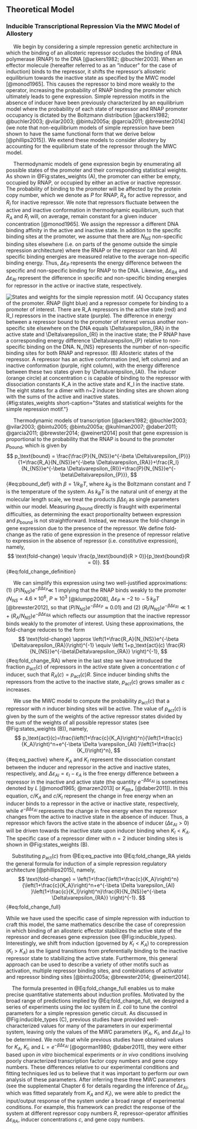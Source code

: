 ## Theoretical Model 

### Inducible Transcriptional Repression Via the MWC Model of Allostery

&nbsp;&nbsp;&nbsp;&nbsp;&nbsp;We begin by considering a simple repression genetic architecture in which the
binding of an allosteric repressor occludes the binding of RNA polymerase
(RNAP) to the DNA [@ackers1982; @buchler2003]. When an effector molecule
(hereafter referred to as an “inducer" for the case of induction) binds to
the repressor, it shifts the repressor’s allosteric equilibrium towards the
inactive state as specified by the MWC model [@monod1965]. This causes the
repressor to bind more weakly to the operator, increasing the probability of
RNAP binding the promoter which ultimately leads to gene expression. Simple
repression motifs in the absence of inducer have been previously
characterized by an equilibrium model where the probability of each state of
repressor and RNAP promoter occupancy is dictated by the Boltzmann
distribution [@ackers1982; @buchler2003; @vilar2003; @bintu2005a;
@garcia2011; @brewster2014] (we note that non-equilibrium models of simple
repression have been shown to have the same functional form that we derive
below [@phillips2015]). We extend these models to consider allostery by
accounting for the equilibrium state of the repressor through the MWC model.

&nbsp;&nbsp;&nbsp;&nbsp;&nbsp;Thermodynamic models of gene expression begin by enumerating all possible
states of the promoter and their corresponding statistical weights. As
shown in  @Fig:states_weights (A), the promoter can either be empty,
occupied by RNAP, or occupied by either an active or inactive repressor.
The probability of binding to the promoter will be affected by the
protein copy number, which we denote as $P$ for RNAP, $R_{A}$ for active
repressor, and $R_{I}$ for inactive repressor. We note that repressors
fluctuate between the active and inactive conformation in thermodynamic
equilibrium, such that $R_{A}$ and $R_{I}$ will, on average, remain
constant for a given inducer concentration [@monod1965]. We assign the
repressor a different DNA binding affinity in the active and inactive
state. In addition to the specific binding sites at the promoter, we
assume that there are $N_{NS}$ non-specific binding sites elsewhere (i.e.
on parts of the genome outside the simple repression architecture) where
the RNAP or the repressor can bind. All specific binding energies are
measured relative to the average non-specific binding energy. Thus,
$\Delta\varepsilon_{P}$ represents the energy difference between the
specific and non-specific binding for RNAP to the DNA. Likewise,
$\Delta\varepsilon_{RA}$ and $\Delta\varepsilon_{RI}$ represent the
difference in specific and non-specific binding energies for repressor in
the active or inactive state, respectively.

![**States and weights for the simple repression motif.** (A) Occupancy
states of the promoter. RNAP (light blue) and a repressor compete for binding
to a promoter of interest. There are $R_A$ repressors in the active state
(red) and $R_I$ repressors in the inactive state (purple). The difference in
energy between a repressor bound to the promoter of interest versus another
non-specific site elsewhere on the DNA equals $\Delta\varepsilon_{RA}$ in the
active state and $\Delta\varepsilon_{RI}$ in the inactive state; the $P$ RNAP
have a corresponding energy difference $\Delta\varepsilon_{P}$ relative to
non-specific binding on the DNA. $N_{NS}$ represents the number of
non-specific binding sites for both RNAP and repressor. (B) Allosteric states
of the repressor. A repressor has an active conformation (red, left column)
and an inactive conformation (purple, right column), with the energy
difference between these two states given by $\Delta\varepsilon_{AI}$. The
inducer (orange circle) at concentration $c$ is capable of binding to the
repressor with dissociation constants $K_A$ in the active state and $K_I$ in
the inactive state. The eight states for a dimer with $n=2$ inducer binding
sites are shown along with the sums of the active and inactive
states.](ch2_fig2){#fig:states_weights short-caption="States and statistical
weights for the simple repression motif."}

&nbsp;&nbsp;&nbsp;&nbsp;&nbsp;Thermodynamic models of transcription [@ackers1982; @buchler2003; @vilar2003;
@bintu2005; @bintu2005a; @kuhlman2007; @daber2011; @garcia2011;
@brewster2014; @weinert2014] posit that gene expression is proportional to
the probability that the RNAP is bound to the promoter $p_\text{bound}$,
which is given by
$$
p_\text{bound} = \frac{\frac{P}{N_{NS}}e^{-\beta
\Delta\varepsilon_{P}}}{1+\frac{R_A}{N_{NS}}e^{-\beta
\Delta\varepsilon_{RA}}+\frac{R_I}{N_{NS}}e^{-\beta
\Delta\varepsilon_{RI}}+\frac{P}{N_{NS}}e^{-\beta\Delta\varepsilon_{P}}},
$${#eq:pbound_def}
with $\beta = 1/k_BT$, where $k_B$ is the Boltzmann constant
and $T$ is the temperature of the system. As $k_BT$ is the natural
unit of energy at the molecular length scale, we treat the products
$\beta \Delta\varepsilon_{j}$ as single parameters within our model.
Measuring $p_\text{bound}$ directly is fraught with experimental
difficulties, as determining the exact proportionality between
expression and $p_\text{bound}$ is not straightforward. Instead, we
measure the fold-change in gene expression due to the presence of the
repressor. We define fold-change as the ratio of gene expression in the
presence of repressor relative to expression in the absence of repressor
(i.e. constitutive expression), namely,
$$
\text{fold-change} \equiv \frac{p_\text{bound}(R > 0)}{p_\text{bound}(R = 0)}.
$${#eq:fold_change_definition}

&nbsp;&nbsp;&nbsp;&nbsp;&nbsp;We can simplify this expression using two well-justified approximations:
(1) $(P / N_{NS})e^{-\beta\Delta\varepsilon_{P}}\ll$ 1 implying that the
RNAP binds weakly to the promoter ($N_{NS} = 4.6 \times 10^6$, $P \approx
10^3$ [@klumpp2008], $\Delta\varepsilon_{P} \approx -2\,\, \text{to} \, -5\,
k_BT$ [@brewster2012], so that $(P/N_{NS})e^{-\beta\Delta\varepsilon_{P}}
\approx 0.01$) and (2) $(R_I/N_{NS})e^{-\beta \Delta\varepsilon_{RI}} \ll 1 +
(R_A /N_{NS}) e^{-\beta\Delta\varepsilon_{RA}}$ which reflects our assumption
that the inactive repressor binds weakly to the promoter of interest. Using
these approximations, the fold-change reduces to the form
$$
\text{fold-change} \approx \left(1+\frac{R_A}{N_{NS}}e^{-\beta
\Delta\varepsilon_{RA}}\right)^{-1} \equiv \left( 1+p_\text{act}(c)
\frac{R}{N_{NS}}e^{-\beta\Delta\varepsilon_{RA}} \right)^{-1},
$${#eq:fold_change_RA}
where in the last step we have introduced the fraction $p_\text{act}(c)$ of
repressors in the active state given a concentration $c$ of inducer, such
that $R_A(c)=p_\text{act}(c) R$. Since inducer binding shifts the repressors
from the active to the inactive state, $p_\text{act}(c)$ grows smaller as $c$
increases.

&nbsp;&nbsp;&nbsp;&nbsp;&nbsp;We use the MWC model to compute the probability $p_\text{act}(c)$ that a
repressor with $n$ inducer binding sites will be active. The value of
$p_\text{act}(c)$ is given by the sum of the weights of the active repressor
states divided by the sum of the weights of all possible repressor
states (see @Fig:states_weights (B)), namely, 
$$
p_\text{act}(c)=\frac{\left(1+\frac{c}{K_A}\right)^n}{\left(1+\frac{c}{K_A}\right)^n+e^{-\beta
\Delta \varepsilon_{AI} }\left(1+\frac{c}{K_I}\right)^n},
$${#eq:eq_pactive}
where $K_A$ and $K_I$ represent the dissociation constant between the inducer
and repressor in the active and inactive states, respectively, and $\Delta
\varepsilon_{AI} = \varepsilon_{I} - \varepsilon_{A}$ is the free energy
difference between a repressor in the inactive and active state (the quantity
$e^{-\beta\Delta \varepsilon_{AI}}$ is sometimes denoted by $L$ [@monod1965;
@marzen2013] or $K_{\text{RR}*}$ [@daber2011]). In this equation,
$c/K_A$ and $c/K_I$ represent the change in free energy when
an inducer binds to a repressor in the active or inactive state,
respectively, while $e^{-\beta \Delta \varepsilon_{AI}}$ represents the
change in free energy when the repressor changes from the active to inactive
state in the absence of inducer. Thus, a repressor which favors the active
state in the absence of inducer ($\Delta \varepsilon_{AI} > 0$) will be
driven towards the inactive state upon inducer binding when $K_I < K_A$. The
specific case of a repressor dimer with $n=2$ inducer binding sites is shown
in @Fig:states_weights (B).

&nbsp;&nbsp;&nbsp;&nbsp;Substituting $p_\text{act}(c)$ from @Eq:eq_pactive into @Eq:fold_change_RA yields the general formula for
induction of a simple repression regulatory architecture [@phillips2015],
namely,
$$
\text{fold-change} =
\left(1+\frac{\left(1+\frac{c}{K_A}\right)^n}{\left(1+\frac{c}{K_A}\right)^n+e^{-\beta
\Delta \varepsilon_{AI}
}\left(1+\frac{c}{K_I}\right)^n}\frac{R}{N_{NS}}e^{-\beta
\Delta\varepsilon_{RA}} \right)^{-1}.
$${#eq:fold_change_full}

While we have used the specific case of simple repression with induction
to craft this model, the same mathematics describe the case of
corepression in which binding of an allosteric effector stabilizes the
active state of the repressor and decreases gene expression (see  @Fig:inducible_types).
Interestingly, we shift from induction (governed by $K_I < K_A$) to
corepression ($K_I > K_A$) as the ligand transitions from
preferentially binding to the inactive repressor state to stabilizing
the active state. Furthermore, this general approach can be used to
describe a variety of other motifs such as activation, multiple
repressor binding sites, and combinations of activator and repressor
binding sites [@bintu2005a; @brewster2014; @weinert2014].

&nbsp;&nbsp;&nbsp;&nbsp;The formula presented in @Eq:fold_change_full enables us to make precise
quantitative statements about induction profiles. Motivated by the broad
range of predictions implied by @Eq:fold_change_full, we designed a series of
experiments using the *lac* system in *E. coli* to tune the control
parameters for a simple repression genetic circuit. As discussed in
@Fig:inducible_types (C), previous studies have provided
well-characterized values for many of the parameters in our experimental
system, leaving only the values of the MWC parameters ($K_A$, $K_I$, and
$\Delta \varepsilon_{AI}$) to be determined. We note that while previous
studies have obtained values for $K_A$, $K_I$, and $L=e^{-\beta \Delta
\varepsilon_{AI}}$ [@ogorman1980; @daber2011], they were either based upon
*in vitro* biochemical experiments or *in vivo* conditions involving poorly
characterized transcription factor copy numbers and gene copy numbers. These
differences relative to our experimental conditions and fitting techniques
led us to believe that it was important to perform our own analysis of these
parameters. After inferring these three MWC parameters (see the supplemental
Chapter 6 for details regarding the inference of $\Delta \varepsilon_{AI}$,
which was fitted separately from $K_A$ and $K_I$), we were able to predict
the input/output response of the system under a broad range of experimental
conditions. For example, this framework can predict the response of the
system at different repressor copy numbers $R$, repressor-operator affinities
$\Delta\varepsilon_{RA}$, inducer concentrations $c$, and gene copy numbers.
